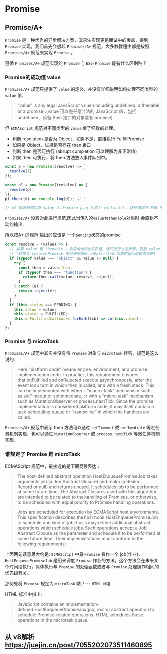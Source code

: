 # Promise

## Promise/A+ 

`Promise` 是一种优秀的异步解决方案，其原生实现更是面试中的爆点，提到 `Promise` 实现，我们首先会想起 `Promises/A+` 规范，大多数教程中都是按照 `Promises/A+` 规范来实现 `Promise` 。

遵循 `Promises/A+` 规范实现的 `Promise` 与 `ES6-Promise` 能有什么区别呐？


### Promise的成功值 value

`Promises/A+` 规范只提供了 `value` 的定义，并没有详细说明如何处理不同类型的 `value` 值:

> “value” is any legal JavaScript value (including undefined, a thenable, or a promise).(value 可以是任意合法的 JavaScript 值，包括 undefined、具备 then 接口的对象或者 promise)


但 `ECMAScript` 规范对不同类型的 `value` 做了细致的处理。

* 判断 resolution 是否为 Object，如果不是，直接执行 FulfillPromise
* 如果是 Object，试探是否存在 then 接口
* 判断 then 是否可执行 (abrupt completion 可以理解为非正常值)
* 如果 then 可执行，将 then 方法放入事件队列中。


``` javascript
const p = new Promise((resolve) => {
  resolve(1);
});

const p1 = new Promise((resolve) => {
  resolve(p);
});
p1.then((d) => console.log(d)); // 1

// p1 接收的成功值 value 为 Promise p，p 状态为 fulfilled ，这种情况下 ES6 中会采取 p 的状态及 value，因此最终打印 1。
```

`Promises/A+` 没有对此进行规范,因此当传入的`value`为`thenable`对象时,会原封不动的输出.

所以按A+ 的规范 输出的应该是 一个`pending`状态的promise

``` javascript
const resolve = (value) => {
  // 如果 value 可 thenable ，则采纳他的状态和值，递归进行上述步骤，直至 value 不可 thenable。
  // (这里与 resolvePromise 部分递归解析 onFulfilled 函数的返回值是类似的)
  if (typeof value === "object" && value != null) {
    try {
      const then = value.then;
      if (typeof then === "function") {
        return then.call(value, resolve, reject);
      }
    } catch (e) {
      return reject(e);
    }
  }
  if (this.status === PENDING) {
    this.value = value;
    this.status = FULFILLED;
    this.onFulfilledCallbacks.forEach((cb) => cb(this.value));
  }
};
```

### Promise 与 microTask

`Promises/A+` 规范中其实并没有将 `Promise` 对象与 `microTask` 挂钩，规范是这么说的:

> Here “platform code” means engine, environment, and promise implementation code. In practice, this requirement ensures that onFulfilled and onRejected execute asynchronously, after the event loop turn in which then is called, and with a fresh stack. This can be implemented with either a “macro-task” mechanism such as setTimeout or setImmediate, or with a “micro-task” mechanism such as MutationObserver or process.nextTick. Since the promise implementation is considered platform code, it may itself contain a task-scheduling queue or “trampoline” in which the handlers are called.


`Promises/A+` 规范中表示 then 方法可以通过 `setTimeout` 或 `setImediate` 等宏任务机制实现，也可以通过 `MutationObserver` 或 `process.nextTick` 等微任务机制实现。


### 谁规定了 Promise 是 microTask

ECMAScript 规范中，最接近的是下面两段表达：

> The host-defined abstract operation HostEnqueuePromiseJob takes arguments job (a Job Abstract Closure) and realm (a Realm Record or null) and returns unused. It schedules job to be performed at some future time. The Abstract Closures used with this algorithm are intended to be related to the handling of Promises, or otherwise, to be scheduled with equal priority to Promise handling operations.

> Jobs are scheduled for execution by ECMAScript host environments. This specification describes the host hook HostEnqueuePromiseJob to schedule one kind of job; hosts may define additional abstract operations which schedule jobs. Such operations accept a Job Abstract Closure as the parameter and schedule it to be performed at some future time. Their implementations must conform to the following requirements:


上面两句话意思大约是: `ECMAScript` 中将 `Promise` 看作一个 job(作业)`，HostEnqueuePromiseJob` 是用来调度 `Promise` 作业的方法，这个方法会在未来某个时间段执行，具体执行与 `Promise` 的处理函数或者与 `Promise` 处理操作相同的优先级有关。


那何处将 `Promise` 规定为 `microTask` 呐？--- `HTML 标准`

HTML 标准中指出:


> JavaScript contains an implementation-defined HostEnqueuePromiseJob(job, realm) abstract operation to schedule Promise-related operations. HTML schedules these operations in the microtask queue.



## 从 v8解析 https://juejin.cn/post/7055202073511460895